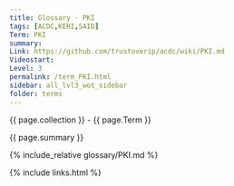 ```yaml
---
title: Glossary - PKI
tags: [ACDC,KERI,SAID]
Term: PKI
summary: 
Link: https://github.com/trustoverip/acdc/wiki/PKI.md
Videostart: 
Level: 3
permalink: /term_PKI.html
sidebar: all_lvl3_wot_sidebar
folder: terms
---
```


{{ page.collection }} - {{ page.Term }}

   {{ page.summary }}

{% include_relative glossary/PKI.md %}

 {% include links.html %} 
